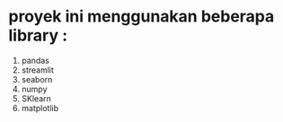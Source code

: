 # proyek ini menggunakan beberapa library :
1. pandas
2. streamlit
3. seaborn
4. numpy
5. SKlearn
6. matplotlib